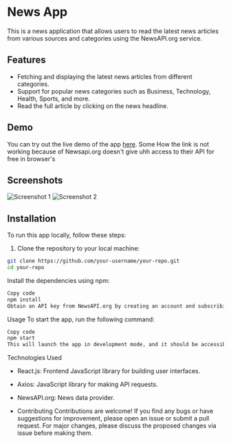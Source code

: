 
# News App

This is a news application that allows users to read the latest news articles from various sources and categories using the NewsAPI.org service.

## Features

- Fetching and displaying the latest news articles from different categories.
- Support for popular news categories such as Business, Technology, Health, Sports, and more.
- Read the full article by clicking on the news headline.

## Demo

You can try out the live demo of the app [here](https://newsapp-react-sj.netlify.app/). Some How the link is not working because of Newsapi.org doesn't give uhh access to their API for free in browser's

## Screenshots

![Screenshot 1](/screenshots/screenshot1.png)
![Screenshot 2](/screenshots/screenshot2.png)

## Installation

To run this app locally, follow these steps:

1. Clone the repository to your local machine:

```bash
git clone https://github.com/your-username/your-repo.git
cd your-repo
```
Install the dependencies using npm:
``` bash
Copy code
npm install
Obtain an API key from NewsAPI.org by creating an account and subscribing to their service. Replace the placeholder value in the src/config.js file with your API key.
```

Usage
To start the app, run the following command:

```bash
Copy code
npm start
This will launch the app in development mode, and it should be accessible at http://localhost:3000 in your web browser.
```
Technologies Used
- React.js: Frontend JavaScript library for building user interfaces.
- Axios: JavaScript library for making API requests.
- NewsAPI.org: News data provider.


- Contributing
Contributions are welcome! If you find any bugs or have suggestions for improvement, please open an issue or submit a pull request. For major changes, please discuss the proposed changes via issue before making them.
